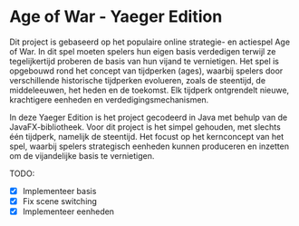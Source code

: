 # Age of War - Yaeger Edition

Dit project is gebaseerd op het populaire online strategie- en actiespel Age of War.
In dit spel moeten spelers hun eigen basis verdedigen terwijl ze tegelijkertijd proberen de basis van hun vijand te vernietigen.
Het spel is opgebouwd rond het concept van tijdperken (ages), waarbij spelers door verschillende historische tijdperken evolueren, zoals de steentijd, de middeleeuwen, het heden en de toekomst.
Elk tijdperk ontgrendelt nieuwe, krachtigere eenheden en verdedigingsmechanismen.

In deze Yaeger Edition is het project gecodeerd in Java met behulp van de JavaFX-bibliotheek.
Voor dit project is het simpel gehouden, met slechts één tijdperk, namelijk de steentijd.
Het focust op het kernconcept van het spel, waarbij spelers strategisch eenheden kunnen produceren en inzetten om de vijandelijke basis te vernietigen.

TODO:
- [x] Implementeer basis
- [x] Fix scene switching
- [x] Implementeer eenheden